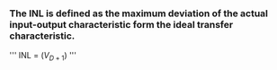 ### The INL is defined as the maximum deviation of the actual input-output characteristic form the ideal transfer characteristic.
'''
INL = ($V_{D+1}$)
'''
